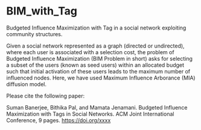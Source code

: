 # BIM_with_Tag
Budgeted Influence Maximization with Tag in a social network exploiting community structures.

Given a social network represented as a graph (directed or undirected), where each user is associated with a selection cost, the problem of Budgeted Influence Maximization (BIM Problem in short) asks for selecting a subset of the users (known as seed users) within
an allocated budget such that initial activation of these users leads to the maximum number of influenced nodes. 
Here, we have used Maximum Influence Arborance (MIA) diffusion model. 

Please cite the following paper:

Suman Banerjee, Bithika Pal, and Mamata Jenamani. Budgeted Influence Maximization with Tags in Social Networks. 
ACM Joint International Conference, 9 pages. https://doi.org/xxxx
